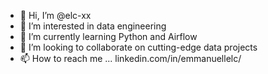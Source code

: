 - 👋 Hi, I’m @elc-xx
- 👀 I’m interested in data engineering
- 🌱 I’m currently learning Python and Airflow
- 💞️ I’m looking to collaborate on cutting-edge data projects
- 📫 How to reach me ... linkedin.com/in/emmanuellelc/

<!---
elc-xx/elc-xx is a ✨ special ✨ repository because its `README.md` (this file) appears on your GitHub profile.
You can click the Preview link to take a look at your changes.
--->

